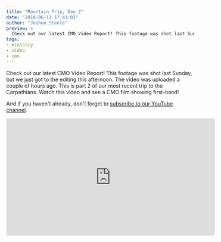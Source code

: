 ```yaml
---
title: "Mountain Trip, Day 2"
date: "2010-06-11 17:41:02"
author: "Joshua Steele"
preview: >
  Check out our latest CMO Video Report! This footage was shot last Sunday, but we just got to the editing this afternoon. The video was uploaded a couple of hours ago. This is part 2 of our most recent trip to the Carpathians. Watch this video and see a CMO film showing first-hand!
tags:
- ministry
- video
- cmo
---
```


Check out our latest CMO Video Report! This footage was shot last Sunday, but we just got to the editing this afternoon. The video was uploaded a couple of hours ago. This is part 2 of our most recent trip to the Carpathians. Watch this video and see a CMO film showing first-hand!

And if you haven't already, don't forget to <a href="http://www.youtube.com/user/euroteamoutreach">subscribe to our YouTube channel</a>.

<iframe width="560" height="315" src="https://www.youtube.com/embed/GpezYvvzXRs" frameborder="0" allowfullscreen></iframe>
